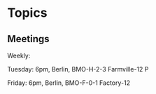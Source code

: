 # Topics

## Meetings

Weekly:

Tuesday: 6pm, Berlin, BMO-H-2-3 Farmville-12 P

Friday: 6pm, Berlin, BMO-F-0-1 Factory-12
